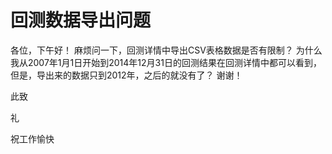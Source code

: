 # 回测数据导出问题

各位，下午好！
    麻烦问一下，回测详情中导出CSV表格数据是否有限制？
    为什么我从2007年1月1日开始到2014年12月31日的回测结果在回测详情中都可以看到，
    但是，导出来的数据只到2012年，之后的就没有了？
    谢谢！

此致

   礼
   
祝工作愉快
   
